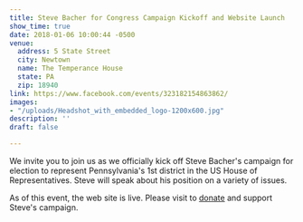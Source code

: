 ```yaml
---
title: Steve Bacher for Congress Campaign Kickoff and Website Launch
show_time: true
date: 2018-01-06 10:00:44 -0500
venue:
  address: 5 State Street
  city: Newtown
  name: The Temperance House
  state: PA
  zip: 18940
link: https://www.facebook.com/events/323182154863862/
images:
- "/uploads/Headshot_with_embedded_logo-1200x600.jpg"
description: ''
draft: false

---
```

We invite you to join us as we officially kick off Steve Bacher's campaign for election to represent Pennsylvania's 1st district in the US House of Representatives. Steve will speak about his position on a variety of issues.

As of this event, the web site is live. Please visit to [donate](https://secure.actblue.com/donate/steve-bacher-for-congress-1 "Donate") and support Steve's campaign.
